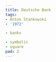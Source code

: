 ```yaml
---
title: Deutsche Bank
tags:
- Anton Stankowski
- '1972'

- banks

- symbolic
- square
pad: 2
---
```



